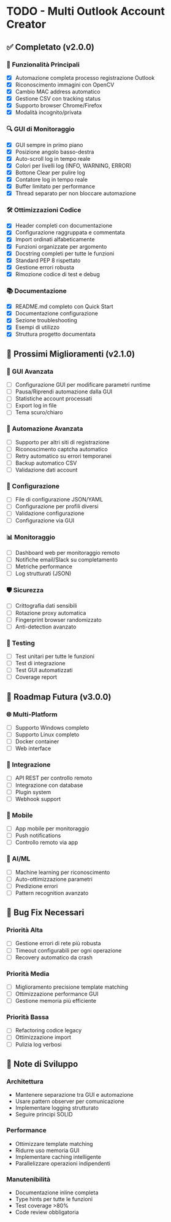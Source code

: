 # TODO - Multi Outlook Account Creator

## ✅ Completato (v2.0.0)

### 🎯 Funzionalità Principali
- [x] Automazione completa processo registrazione Outlook
- [x] Riconoscimento immagini con OpenCV
- [x] Cambio MAC address automatico
- [x] Gestione CSV con tracking status
- [x] Supporto browser Chrome/Firefox
- [x] Modalità incognito/privata

### 🔍 GUI di Monitoraggio
- [x] GUI sempre in primo piano
- [x] Posizione angolo basso-destra
- [x] Auto-scroll log in tempo reale
- [x] Colori per livelli log (INFO, WARNING, ERROR)
- [x] Bottone Clear per pulire log
- [x] Contatore log in tempo reale
- [x] Buffer limitato per performance
- [x] Thread separato per non bloccare automazione

### 🛠️ Ottimizzazioni Codice
- [x] Header completi con documentazione
- [x] Configurazione raggruppata e commentata
- [x] Import ordinati alfabeticamente
- [x] Funzioni organizzate per argomento
- [x] Docstring completi per tutte le funzioni
- [x] Standard PEP 8 rispettato
- [x] Gestione errori robusta
- [x] Rimozione codice di test e debug

### 📚 Documentazione
- [x] README.md completo con Quick Start
- [x] Documentazione configurazione
- [x] Sezione troubleshooting
- [x] Esempi di utilizzo
- [x] Struttura progetto documentata

## 🚀 Prossimi Miglioramenti (v2.1.0)

### 🎨 GUI Avanzata
- [ ] Configurazione GUI per modificare parametri runtime
- [ ] Pausa/Riprendi automazione dalla GUI
- [ ] Statistiche account processati
- [ ] Export log in file
- [ ] Tema scuro/chiaro

### 🤖 Automazione Avanzata
- [ ] Supporto per altri siti di registrazione
- [ ] Riconoscimento captcha automatico
- [ ] Retry automatico su errori temporanei
- [ ] Backup automatico CSV
- [ ] Validazione dati account

### 🔧 Configurazione
- [ ] File di configurazione JSON/YAML
- [ ] Configurazione per profili diversi
- [ ] Validazione configurazione
- [ ] Configurazione via GUI

### 📊 Monitoraggio
- [ ] Dashboard web per monitoraggio remoto
- [ ] Notifiche email/Slack su completamento
- [ ] Metriche performance
- [ ] Log strutturati (JSON)

### 🛡️ Sicurezza
- [ ] Crittografia dati sensibili
- [ ] Rotazione proxy automatica
- [ ] Fingerprint browser randomizzato
- [ ] Anti-detection avanzato

### 🧪 Testing
- [ ] Test unitari per tutte le funzioni
- [ ] Test di integrazione
- [ ] Test GUI automatizzati
- [ ] Coverage report

## 🔮 Roadmap Futura (v3.0.0)

### 🌐 Multi-Platform
- [ ] Supporto Windows completo
- [ ] Supporto Linux completo
- [ ] Docker container
- [ ] Web interface

### 🤝 Integrazione
- [ ] API REST per controllo remoto
- [ ] Integrazione con database
- [ ] Plugin system
- [ ] Webhook support

### 📱 Mobile
- [ ] App mobile per monitoraggio
- [ ] Push notifications
- [ ] Controllo remoto via app

### 🎯 AI/ML
- [ ] Machine learning per riconoscimento
- [ ] Auto-ottimizzazione parametri
- [ ] Predizione errori
- [ ] Pattern recognition avanzato

## 🐛 Bug Fix Necessari

### Priorità Alta
- [ ] Gestione errori di rete più robusta
- [ ] Timeout configurabili per ogni operazione
- [ ] Recovery automatico da crash

### Priorità Media
- [ ] Miglioramento precisione template matching
- [ ] Ottimizzazione performance GUI
- [ ] Gestione memoria più efficiente

### Priorità Bassa
- [ ] Refactoring codice legacy
- [ ] Ottimizzazione import
- [ ] Pulizia log verbosi

## 📝 Note di Sviluppo

### Architettura
- Mantenere separazione tra GUI e automazione
- Usare pattern observer per comunicazione
- Implementare logging strutturato
- Seguire principi SOLID

### Performance
- Ottimizzare template matching
- Ridurre uso memoria GUI
- Implementare caching intelligente
- Parallelizzare operazioni indipendenti

### Manutenibilità
- Documentazione inline completa
- Type hints per tutte le funzioni
- Test coverage >80%
- Code review obbligatoria